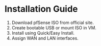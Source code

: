 # Installation Guide

1. Download pfSense ISO from official site.
2. Create bootable USB or mount ISO in VM.
3. Install using Quick/Easy Install.
4. Assign WAN and LAN interfaces.
